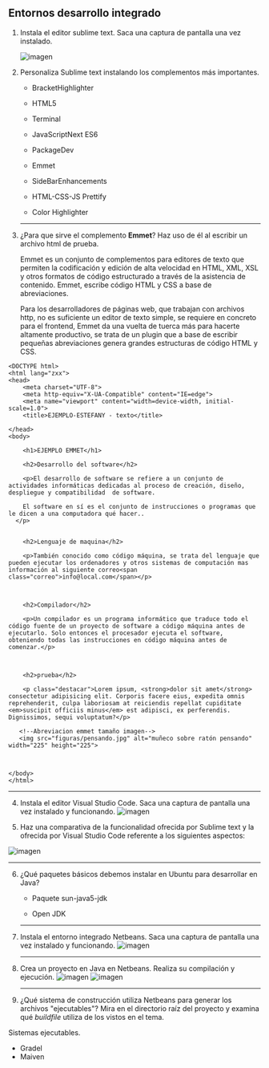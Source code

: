 ## Entornos desarrollo integrado

1. Instala el editor sublime text. Saca una captura de pantalla una vez instalado.

   ![imagen](https://github.com/estefany89/Primera-clase-de-Daw1.Entorno-de-desarrollo/blob/86ef6bb6ae7cdbda836d0898b678d65219c248e3/imagenes/IMA1.png)
  

2. Personaliza Sublime text instalando los complementos más importantes. 

   - BracketHighlighter
   - HTML5
   - Terminal
   - JavaScriptNext ES6
   - PackageDev

   - Emmet

   - SideBarEnhancements

   - HTML-CSS-JS Prettify

   - Color Highlighter

     

   ------

3. ¿Para que sirve el complemento **Emmet**? Haz uso de él al escribir un archivo html de prueba.

   Emmet es un conjunto de complementos para editores de texto que permiten la codificación y edición de alta  velocidad en HTML, XML, XSL y otros formatos de código estructurado a  través de la asistencia de contenido. Emmet, escribe código HTML y CSS a base de abreviaciones.

   Para los desarrolladores de páginas  web, que trabajan con archivos http, no es suficiente un editor de texto simple, se requiere en concreto para el frontend, Emmet da una vuelta  de tuerca más para hacerte altamente productivo, se trata de un plugin  que a base de escribir pequeñas abreviaciones genera grandes estructuras de código HTML y CSS.
```
<DOCTYPE html>
<html lang="zxx">
<head>
    <meta charset="UTF-8">
    <meta http-equiv="X-UA-Compatible" content="IE=edge">
    <meta name="viewport" content="width=device-width, initial-scale=1.0">
    <title>EJEMPLO-ESTEFANY - texto</title>
    
</head>
<body>

    <h1>EJEMPLO EMMET</h1>

    <h2>Desarrollo del software</h2>

    <p>El desarrollo de software se refiere a un conjunto de actividades informáticas dedicadas al proceso de creación, diseño, despliegue y compatibilidad  de software.

    El software en sí es el conjunto de instrucciones o programas que le dicen a una computadora qué hacer.. 
  </p>


    <h2>Lenguaje de maquina</h2>

    <p>También conocido como código máquina, se trata del lenguaje que pueden ejecutar los ordenadores y otros sistemas de computación mas información al siguiente correo<span class="correo">info@local.com</span></p>



    <h2>Compilador</h2>

    <p>Un compilador es un programa informático que traduce todo el código fuente de un proyecto de software a código máquina antes de ejecutarlo. Solo entonces el procesador ejecuta el software, obteniendo todas las instrucciones en código máquina antes de comenzar.</p>


   
    <h2>prueba</h2>

    <p class="destacar">Lorem ipsum, <strong>dolor sit amet</strong>  consectetur adipisicing elit. Corporis facere eius, expedita omnis reprehenderit, culpa laboriosam at reiciendis repellat cupiditate <em>suscipit officiis minus</em> est adipisci, ex perferendis. Dignissimos, sequi voluptatum?</p>
   
   <!--Abreviacion emmet tamaño imagen-->
   <img src="figuras/pensando.jpg" alt="muñeco sobre ratón pensando" width="225" height="225">
   

    
</body>
</html>
```
   ------

4. Instala el editor Visual Studio Code. Saca una captura de pantalla una vez instalado y funcionando.
 ![imagen](https://github.com/estefany89/Primera-clase-de-Daw1.Entorno-de-desarrollo/blob/5371f04ead23d821f67f6842fa7fc8431303e5ff/imagenes/IMA3.png)
  

  

5. Haz una comparativa de la funcionalidad ofrecida por Sublime text y la ofrecida por Visual Studio Code referente a los siguientes aspectos:

 ![imagen](https://github.com/estefany89/Primera-clase-de-Daw1.Entorno-de-desarrollo/blob/51b97e6ffdbfea0eaa556694fffdfaa634e9c228/imagenes/IMA4.png)


   ------

6. ¿Qué paquetes básicos debemos instalar en Ubuntu para desarrollar en Java?

   - Paquete sun-java5-jdk 

   - Open JDK

  

   ------

7. Instala el entorno integrado Netbeans. Saca una captura de pantalla una vez instalado y funcionando. 
 ![imagen](https://github.com/estefany89/Primera-clase-de-Daw1.Entorno-de-desarrollo/blob/5371f04ead23d821f67f6842fa7fc8431303e5ff/imagenes/IMA5.png)
   

   ------

8. Crea un proyecto en Java en Netbeans. Realiza su compilación y ejecución.
 ![imagen](https://github.com/estefany89/Primera-clase-de-Daw1.Entorno-de-desarrollo/blob/51b97e6ffdbfea0eaa556694fffdfaa634e9c228/imagenes/IMA7.png)
 ![imagen](https://github.com/estefany89/Primera-clase-de-Daw1.Entorno-de-desarrollo/blob/51b97e6ffdbfea0eaa556694fffdfaa634e9c228/imagenes/IMA6.png)
   
   ------

9. ¿Qué sistema de construcción utiliza Netbeans para generar los archivos "ejecutables"? Mira en el directorio raíz del proyecto y examina qué *buildfile* utiliza de los vistos en el tema.

Sistemas ejecutables.
   - Gradel
   - Maiven

